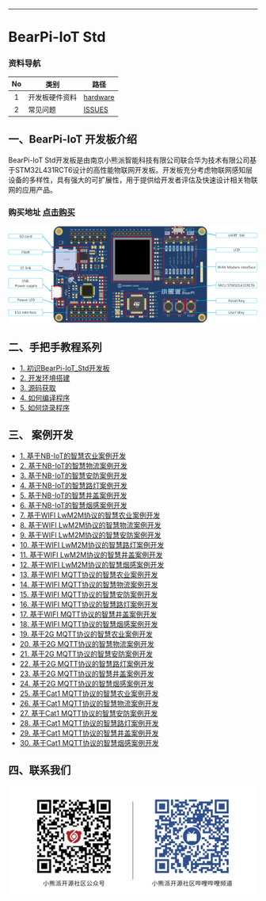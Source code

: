 
---
# BearPi-IoT Std
### 资料导航
| No | 类别 | 路径  |
| :----: | ---- |  ------------------------------------------------------------ |
| 1    | 开发板硬件资料 | [hardware](./hardware) |
| 2    | 常见问题 | [ISSUES](https://gitee.com/bearpi/bearpi-iot_std_liteos/issues) |



## 一、BearPi-IoT  开发板介绍

BearPi-IoT Std开发板是由南京小熊派智能科技有限公司联合华为技术有限公司基于STM32L431RCT6设计的高性能物联网开发板。开发板充分考虑物联网感知层设备的多样性，具有强大的可扩展性，用于提供给开发者评估及快速设计相关物联网的应用产品。
### 购买地址 [点击购买](https://item.taobao.com/item.htm?id=608002911209)

![](figures/bearpi_iot_std_info.png)

## 二、手把手教程系列


- [1. 初识BearPi-IoT_Std开发板](device-dev/初识BearPi-IoT_Std开发板.md)
- [2. 开发环境搭建](device-dev/开发环境搭建.md)
- [3. 源码获取](device-dev/源码获取.md)
- [4. 如何编译程序](device-dev/代码编译.md)
- [5. 如何烧录程序](device-dev/烧录程序.md)

## 三、 案例开发

- [1. 基于NB-IoT的智慧农业案例开发](../targets/STM32L431_BearPi/Demos/oc_nb_lwm2m_agriculture/readme.md)
- [2. 基于NB-IoT的智慧物流案例开发](../targets/STM32L431_BearPi/Demos/oc_nb_lwm2m_gps/readme.md)
- [3. 基于NB-IoT的智慧安防案例开发](../targets/STM32L431_BearPi/Demos/oc_nb_lwm2m_infrared/readme.md)
- [4. 基于NB-IoT的智慧路灯案例开发](../targets/STM32L431_BearPi/Demos/oc_nb_lwm2m_light/readme.md)
- [5. 基于NB-IoT的智慧井盖案例开发](../targets/STM32L431_BearPi/Demos/oc_nb_lwm2m_manhole_cover/readme.md)
- [6. 基于NB-IoT的智慧烟感案例开发](../targets/STM32L431_BearPi/Demos/oc_nb_lwm2m_smoke/readme.md)
- [7. 基于WIFI LwM2M协议的智慧农业案例开发](../targets/STM32L431_BearPi/Demos/oc_wifi_lwm2m_agriculture/readme.md)
- [8. 基于WIFI LwM2M协议的智慧物流案例开发](../targets/STM32L431_BearPi/Demos/oc_wifi_lwm2m_gps/readme.md)
- [9. 基于WIFI LwM2M协议的智慧安防案例开发](../targets/STM32L431_BearPi/Demos/oc_wifi_lwm2m_infrared/readme.md)
- [10. 基于WIFI LwM2M协议的智慧路灯案例开发](../targets/STM32L431_BearPi/Demos/oc_wifi_lwm2m_light/readme.md)
- [11. 基于WIFI LwM2M协议的智慧井盖案例开发](../targets/STM32L431_BearPi/Demos/oc_wifi_lwm2m_manhole_cover/readme.md)
- [12. 基于WIFI LwM2M协议的智慧烟感案例开发](../targets/STM32L431_BearPi/Demos/oc_wifi_lwm2m_smoke/readme.md)
- [13. 基于WIFI MQTT协议的智慧农业案例开发](../targets/STM32L431_BearPi/Demos/oc_wifi_mqtt_agriculture/readme.md)
- [14. 基于WIFI MQTT协议的智慧物流案例开发](../targets/STM32L431_BearPi/Demos/oc_wifi_mqtt_gps/readme.md)
- [15. 基于WIFI MQTT协议的智慧安防案例开发](../targets/STM32L431_BearPi/Demos/oc_wifi_mqtt_infrared/readme.md)
- [16. 基于WIFI MQTT协议的智慧路灯案例开发](../targets/STM32L431_BearPi/Demos/oc_wifi_mqtt_light/readme.md)
- [17. 基于WIFI MQTT协议的智慧井盖案例开发](../targets/STM32L431_BearPi/Demos/oc_wifi_mqtt_manhole_cover/readme.md)
- [18. 基于WIFI MQTT协议的智慧烟感案例开发](../targets/STM32L431_BearPi/Demos/oc_wifi_mqtt_smoke/readme.md)
- [19. 基于2G MQTT协议的智慧农业案例开发](../targets/STM32L431_BearPi/Demos/oc_2g_mqtt_agriculture/readme.md)
- [20. 基于2G MQTT协议的智慧物流案例开发](../targets/STM32L431_BearPi/Demos/oc_2g_mqtt_gps/readme.md)
- [21. 基于2G MQTT协议的智慧安防案例开发](../targets/STM32L431_BearPi/Demos/oc_2g_mqtt_infrared/readme.md)
- [22. 基于2G MQTT协议的智慧路灯案例开发](../targets/STM32L431_BearPi/Demos/oc_2g_mqtt_light/readme.md)
- [23. 基于2G MQTT协议的智慧井盖案例开发](../targets/STM32L431_BearPi/Demos/oc_2g_mqtt_manhole_cover/readme.md)
- [24. 基于2G MQTT协议的智慧烟感案例开发](../targets/STM32L431_BearPi/Demos/oc_2g_mqtt_smoke/readme.md)
- [25. 基于Cat1 MQTT协议的智慧农业案例开发](../targets/STM32L431_BearPi/Demos/oc_cat1_mqtt_agriculture/readme.md)
- [26. 基于Cat1 MQTT协议的智慧物流案例开发](../targets/STM32L431_BearPi/Demos/oc_cat1_mqtt_gps/readme.md)
- [27. 基于Cat1 MQTT协议的智慧安防案例开发](../targets/STM32L431_BearPi/Demos/oc_cat1_mqtt_infrared/readme.md)
- [28. 基于Cat1 MQTT协议的智慧路灯案例开发](../targets/STM32L431_BearPi/Demos/oc_cat1_mqtt_light/readme.md)
- [29. 基于Cat1 MQTT协议的智慧井盖案例开发](../targets/STM32L431_BearPi/Demos/oc_cat1_mqtt_manhole_cover/readme.md)
- [30. 基于Cat1 MQTT协议的智慧烟感案例开发](../Huawei_IoTcloud_Example/../targets/STM32L431_BearPi/Demos/oc_cat1_mqtt_smoke/readme.md)
## 四、联系我们



![](figures/bearpi_club_wechat.jpg)


